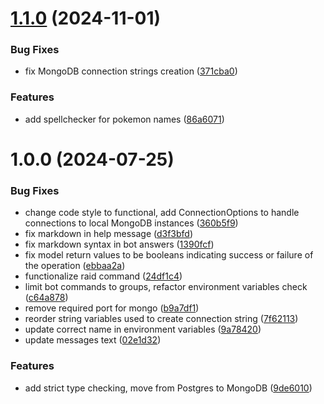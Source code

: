# [1.1.0](https://github.com/cake-lier/raid-bot/compare/v1.0.0...v1.1.0) (2024-11-01)

### Bug Fixes

-   fix MongoDB connection strings creation ([371cba0](https://github.com/cake-lier/raid-bot/commit/371cba067bf9d0d465a24503ef4e023e774446ae))

### Features

-   add spellchecker for pokemon names ([86a6071](https://github.com/cake-lier/raid-bot/commit/86a6071570e3c81da5f4638283d99b875f3dfc35))

# 1.0.0 (2024-07-25)

### Bug Fixes

-   change code style to functional, add ConnectionOptions to handle connections to local MongoDB instances ([360b5f9](https://github.com/cake-lier/raid-bot/commit/360b5f9edb43f7655b6b59f8de695650fb25f621))
-   fix markdown in help message ([d3f3bfd](https://github.com/cake-lier/raid-bot/commit/d3f3bfdd636e25eb9b5f5e28f24e42f420f0bbc2))
-   fix markdown syntax in bot answers ([1390fcf](https://github.com/cake-lier/raid-bot/commit/1390fcf4bb895c845037dc46dca4b31b4bc148f4))
-   fix model return values to be booleans indicating success or failure of the operation ([ebbaa2a](https://github.com/cake-lier/raid-bot/commit/ebbaa2a641a1e4f3ca06944d8c9901738224bbb6))
-   functionalize raid command ([24df1c4](https://github.com/cake-lier/raid-bot/commit/24df1c4d3a8562326484245824112a2ccc4fc9ef))
-   limit bot commands to groups, refactor environment variables check ([c64a878](https://github.com/cake-lier/raid-bot/commit/c64a878b0039716d9d52022e934ce120b78b17b0))
-   remove required port for mongo ([b9a7df1](https://github.com/cake-lier/raid-bot/commit/b9a7df17a500033670066d97b7a9349aafbd02a8))
-   reorder string variables used to create connection string ([7f62113](https://github.com/cake-lier/raid-bot/commit/7f621130f022e30d637a75fe5f6e8c5111cfe1c6))
-   update correct name in environment variables ([9a78420](https://github.com/cake-lier/raid-bot/commit/9a7842073588a6878b6878e0ccafd1f943082e63))
-   update messages text ([02e1d32](https://github.com/cake-lier/raid-bot/commit/02e1d3230e719ca38424c03f545ff75c334457dc))

### Features

-   add strict type checking, move from Postgres to MongoDB ([9de6010](https://github.com/cake-lier/raid-bot/commit/9de60108b38964b0d2b19b186b4d78f01ece439c))
